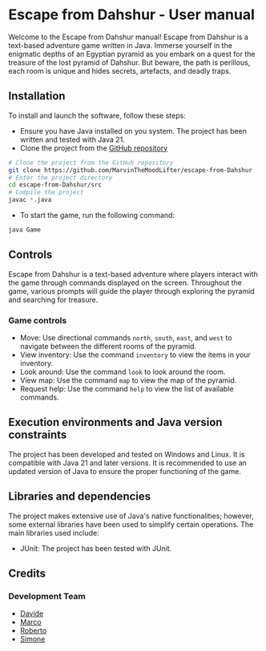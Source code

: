 # Escape from Dahshur - User manual
Welcome to the Escape from Dahshur manual!
Escape from Dahshur is a text-based adventure game written in Java.
Immerse yourself in the enigmatic depths of an Egyptian pyramid as you embark on a quest for the treasure of the lost pyramid of Dahshur.
But beware, the path is perillous, each room is unique and hides secrets, artefacts, and deadly traps.

## Installation

To install and launch the software, follow these steps:
- Ensure you have Java installed on you system. The project has been written and tested with Java 21.
- Clone the project from the [GitHub repository](https://github.com/MarvinTheMoodLifter/escape-from-Dahshur)

```bash
# Clone the project from the GitHub repository
git clone https://github.com/MarvinTheMoodLifter/escape-from-Dahshur
# Enter the project directory
cd escape-from-Dahshur/src
# Compile the project
javac *.java
```

- To start the game, run the following command:

```bash
java Game
```

## Controls
Escape from Dahshur is a text-based adventure where players interact with the game through commands displayed on the screen. Throughout the game, various prompts will guide the player through exploring the pyramid and searching for treasure.

### Game controls
- Move: Use directional commands `north`, `south`, `east`, and `west` to navigate between the different rooms of the pyramid.
- View inventory: Use the command `inventory` to view the items in your inventory.
- Look around: Use the command `look` to look around the room.
- View map: Use the command `map` to view the map of the pyramid.
- Request help: Use the command `help` to view the list of available commands.

## Execution environments and Java version constraints

The project has been developed and tested on Windows and Linux. It is compatible with Java 21 and later versions. It is recommended to use an updated version of Java to ensure the proper functioning of the game.

## Libraries and dependencies

The project makes extensive use of Java's native functionalities; however, some external libraries have been used to simplify certain operations. The main libraries used include:
- JUnit: The project has been tested with JUnit.

## Credits
### Development Team
- [Davide](https://github.com/Saffottiglia)
- [Marco](https://github.com/MarvinTheMoodLifter)
- [Roberto](https://github.com/RobertoLupuC)
- [Simone](https://github.com/acquanaturaleminerale)
